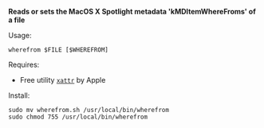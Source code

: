 **Reads or sets the MacOS X Spotlight metadata 'kMDItemWhereFroms' of a file**

Usage:

`wherefrom $FILE [$WHEREFROM]`

Requires:

* Free utility [`xattr`](http://en.wikipedia.org/wiki/Extended_file_attributes#Mac_OS_X) by Apple

Install:

```shell
sudo mv wherefrom.sh /usr/local/bin/wherefrom
sudo chmod 755 /usr/local/bin/wherefrom
```

